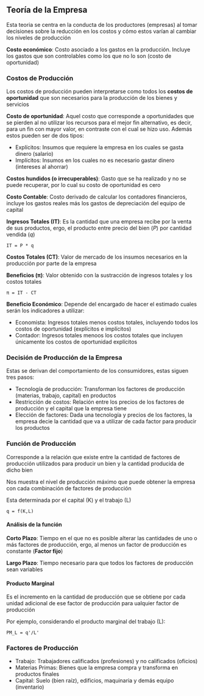 ## Teoría de la Empresa

Esta teoria se centra en la conducta de los productores (empresas) al tomar decisiones sobre la reducción en los costos y cómo estos varían al cambiar los niveles de producción

**Costo económico**: Costo asociado a los gastos en la producción. Incluye los gastos que son controlables como los que no lo son (costo de oportunidad)

### Costos de Producción

Los costos de producción pueden interpretarse como todos los **costos de oportunidad** que son necesarios para la producción de los bienes y servicios

**Costo de oportunidad**: Aquel costo que corresponde a oportunidades que se pierden al no utilizar los recursos para el mejor fin alternativo, es decir, para un fin con mayor valor, en contraste con el cual se hizo uso. Además estos pueden ser de dos tipos:
- Explícitos: Insumos que requiere la empresa en los cuales se gasta dinero (salario)
- Implícitos: Insumos en los cuales no es necesario gastar dinero (intereses al ahorrar)

**Costos hundidos (o irrecuperables)**: Gasto que se ha realizado y no se puede recuperar, por lo cual su costo de oportunidad es cero

**Costo Contable**: Costo derivado de calcular los contadores financieros, incluye los gastos reales más los gastos de depreciación del equipo de capital

**Ingresos Totales (IT)**: Es la cantidad que una empresa recibe por la venta de sus productos, ergo, el producto entre precio del bien (_P_) por cantidad vendida (_q_)

`IT = P * q`

**Costos Totales (CT)**: Valor de mercado de los insumos necesarios en la producción por parte de la empresa

**Beneficios (π)**: Valor obtenido con la sustracción de ingresos totales y los costos totales

`π = IT - CT`

**Beneficio Económico**: Depende del encargado de hacer el estimado cuales serán los indicadores a utilizar:
- Economista: Ingresos totales menos costos totales, incluyendo todos los costos de oportunidad (explícitos e implícitos)
- Contador: Ingresos totales menoos los costos totales que incluyen únicamente los costos de oportunidad explícitos

### Decisión de Producción de la Empresa

Estas se derivan del comportamiento de los consumidores, estas siguen tres pasos:

- Tecnología de producción: Transforman los factores de producción (materias, trabajo, capital) en productos
- Restricción de costos: Relación entre los precios de los factores de producción y el capital que la empresa tiene
- Elección de factores: Dada una tecnología y precios de los factores, la empresa decie la cantidad que va a utilizar de cada factor para producir los productos

### Función de Producción

Corresponde a la relación que existe entre la cantidad de factores de producción utilizados para producir un bien y la cantidad producida de dicho bien

Nos muestra el nivel de producción máximo que puede obtener la empresa con cada combinación de factores de producción

Esta determinada por el capital (K) y el trabajo (L)

`q = f(K,L)`

#### Análisis de la función

**Corto Plazo**: Tiempo en el que no es posible alterar las cantidades de uno o más factores de producción, ergo, al menos un factor de producción es constante (**Factor fijo**)

**Largo Plazo**: Tiempo necesario para que todos los factores de producción sean variables

#### Producto Marginal

Es el incremento en la cantidad de producción que se obtiene por cada unidad adicional de ese factor de producción para ualquier factor de producción

Por ejemplo, considerando el producto marginal del trabajo (L):

`PM_L = q'/L'`

### Factores de Producción

- Trabajo: Trabajadores calificados (profesiones) y no calificados (oficios)
- Materias Primas: Bienes que la empresa compra y transforma en productos finales
- Capital: Suelo (bien raíz), edificios, maquinaria y demás equipo (inventario)